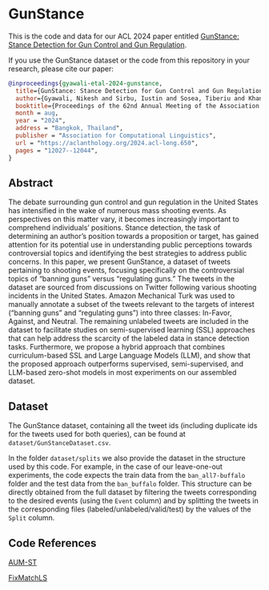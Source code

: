 # GunStance

This is the code and data for our ACL 2024 paper entitled 
[GunStance: Stance Detection for Gun Control and Gun Regulation](https://aclanthology.org/2024.acl-long.650/).

If you use the GunStance dataset or the code from this repository in your research, please cite our paper:
```bibtex
@inproceedings{gyawali-etal-2024-gunstance,
  title={GunStance: Stance Detection for Gun Control and Gun Regulation},
  author={Gyawali, Nikesh and Sirbu, Iustin and Sosea, Tiberiu and Khanal, Sarthak and Caragea, Doina and Rebedea, Traian and Caragea, Cornelia},
  booktitle={Proceedings of the 62nd Annual Meeting of the Association for Computational Linguistics (Volume 1: Long Papers)},
  month = aug,
  year = "2024",
  address = "Bangkok, Thailand",
  publisher = "Association for Computational Linguistics",
  url = "https://aclanthology.org/2024.acl-long.650",
  pages = "12027--12044",
}
```

## Abstract
The debate surrounding gun control and gun regulation in the United States has intensified in the wake of numerous mass shooting events. As perspectives on this matter vary, it becomes increasingly important to comprehend individuals’ positions. Stance detection, the task of determining an author’s position towards a proposition or target, has gained attention for its potential use in understanding public perceptions towards controversial topics and identifying the best strategies to address public concerns. In this paper, we present GunStance, a dataset of tweets pertaining to shooting events, focusing specifically on the controversial topics of “banning guns” versus “regulating guns.” The tweets in the dataset are sourced from discussions on Twitter following various shooting incidents in the United States. Amazon Mechanical Turk was used to manually annotate a subset of the tweets relevant to the targets of interest (“banning guns” and “regulating guns”) into three classes: In-Favor, Against, and Neutral. The remaining unlabeled tweets are included in the dataset to facilitate studies on semi-supervised learning (SSL) approaches that can help address the scarcity of the labeled data in stance detection tasks. Furthermore, we propose a hybrid approach that combines curriculum-based SSL and Large Language Models (LLM), and show that the proposed approach outperforms supervised, semi-supervised, and LLM-based zero-shot models in most experiments on our assembled dataset.

## Dataset

The GunStance dataset, containing all the tweet ids (including duplicate ids for the tweets used for both queries), can be found at `dataset/GunStanceDataset.csv`.

In the folder `dataset/splits` we also provide the dataset in the structure used by this code. For example, in the case of our leave-one-out experiments, the code expects the train data from the `ban_all7-buffalo` folder and the test data from the `ban_buffalo` folder. This structure can be directly obtained from the full dataset by filtering the tweets corresponding to the desired events (using the `Event` column) and by splitting the tweets in the corresponding files (labeled/unlabeled/valid/test) by the values of the `Split` column.

## Code References

[AUM-ST](https://github.com/tsosea2/AUM-ST)

[FixMatchLS](https://github.com/iustinsirbu13/multimodal-ssl-for-disaster-tweet-classification)
